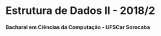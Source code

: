 <h1>Estrutura de Dados II - 2018/2 </h1>
<h4>Bacharal em Ciências da Computação - UFSCar Sorocaba</h4>
